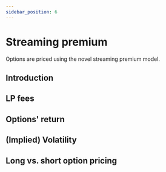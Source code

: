 ```yaml
---
sidebar_position: 6
---
```


# Streaming premium
Options are priced using the novel streaming premium model.

## Introduction

## LP fees

## Options' return

## (Implied) Volatility

## Long vs. short option pricing
